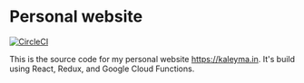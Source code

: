 # Personal website

[![CircleCI](https://circleci.com/gh/kjnsn/kaleyma.in.svg?style=svg)](https://circleci.com/gh/kjnsn/kaleyma.in)

This is the source code for my personal website https://kaleyma.in.  It's build using
React, Redux, and Google Cloud Functions.

